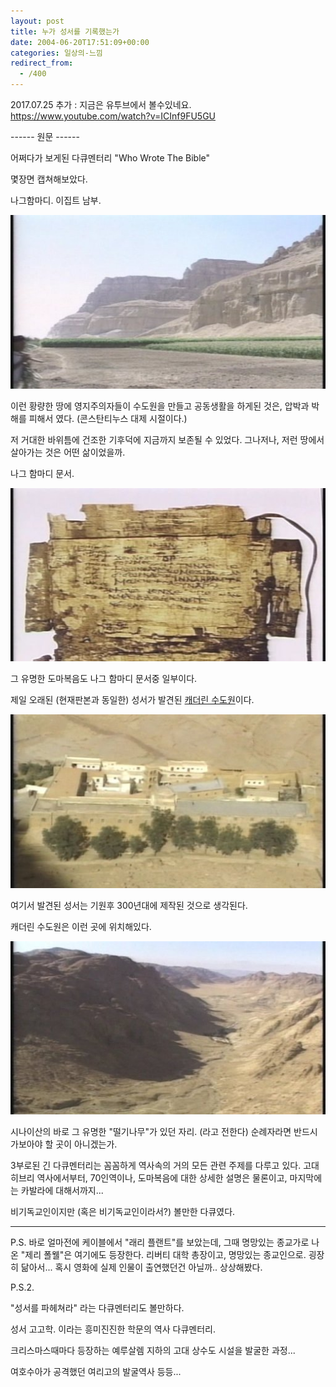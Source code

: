 ```yaml
---
layout: post
title: 누가 성서를 기록했는가
date: 2004-06-20T17:51:09+00:00
categories: 일상의-느낌
redirect_from:
  - /400
---
```


2017.07.25 추가 : 지금은 유투브에서 볼수있네요. <a href="https://www.youtube.com/watch?v=ICInf9FU5GU">https://www.youtube.com/watch?v=ICInf9FU5GU</a>

------ 원문 ------

어쩌다가 보게된 다큐멘터리 "Who Wrote The Bible"

몇장면 캡쳐해보았다.

나그함마디. 이집트 남부.

![ ](/assets/media/photo_Who.Wrote.The.Bible.jpg)

이런 황량한 땅에 영지주의자들이 수도원을 만들고 공동생활을 하게된 것은, 압박과 박해를 피해서 였다. (콘스탄티누스 대제 시절이다.)

저 거대한 바위틈에 건조한 기후덕에 지금까지 보존될 수 있었다. 그나저나, 저런 땅에서 살아가는 것은 어떤 삶이었을까.

나그 함마디 문서.

![ ](/assets/media/photo_Who.Wrote.The.Bible_000722138.jpg)

그 유명한 도마복음도 나그 함마디 문서중 일부이다.

제일 오래된 (현재판본과 동일한) 성서가 발견된 <a href="http://www.holys.org/land/land-e-16.htm" target="bb">캐더린 수도원</a>이다.

![ ](/assets/media/photo_Who_East_Cath.jpg)

여기서 발견된 성서는 기원후 300년대에 제작된 것으로 생각된다.

캐더린 수도원은 이런 곳에 위치해있다.

![ ](/assets/media/photo_Who.Wrote.The.Bible_001136553.jpg)

시나이산의 바로 그 유명한 "떨기나무"가 있던 자리. (라고 전한다) 순례자라면 반드시 가보아야 할 곳이 아니겠는가.

3부로된 긴 다큐멘터리는 꼼꼼하게 역사속의 거의 모든 관련 주제를 다루고 있다. 고대 히브리 역사에서부터, 70인역이나, 도마복음에 대한 상세한 설명은 물론이고, 마지막에는 카발라에 대해서까지...

비기독교인이지만 (혹은 비기독교인이라서?) 볼만한 다큐였다.

<hr />

P.S. 바로 얼마전에 케이블에서 "래리 플랜트"를 보았는데, 그때 명망있는 종교가로 나온 "제리 폴웰"은 여기에도 등장한다. 리버티 대학 총장이고, 명망있는 종교인으로. 굉장히 닮아서... 혹시 영화에 실제 인물이 출연했던건 아닐까.. 상상해봤다.

P.S.2.

"성서를 파헤쳐라" 라는 다큐멘터리도 볼만하다.

성서 고고학. 이라는 흥미진진한 학문의 역사 다큐멘터리.

크리스마스때마다 등장하는 예루살렘 지하의 고대 상수도 시설을 발굴한 과정...

여호수아가 공격했던 여리고의 발굴역사 등등...
